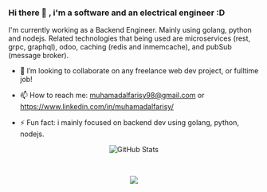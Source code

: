 ### Hi there 👋 , i'm a software and an electrical engineer :D


<!-- **muhamadalfarisy98/muhamadalfarisy98** is a ✨ _special_ ✨ repository because its `README.md` (this file) appears on your GitHub profile. -->

<!-- Here are some ideas to get you started: -->
I'm currently working as a Backend Engineer. Mainly using golang, python and nodejs. Related technologies that being used are microservices (rest, grpc, graphql), odoo, caching (redis and inmemcache), and pubSub (message broker).

<!-- - 🔭 I’m currently working on ...
- 🌱 I’m currently learning ... -->
- 👯 I’m looking to collaborate on any freelance web dev project, or fulltime job!
<!-- - 🤔 I’m looking for help with ...
- 💬 Ask me about ... -->
- 📫 How to reach me: muhamadalfarisy98@gmail.com or https://www.linkedin.com/in/muhamadalfarisy/
<!-- - 😄 Pronouns: ... -->
- ⚡ Fun fact: i mainly focused on backend dev using golang, python, nodejs.

<div align="center">
  
  ![GitHub Stats](https://github-readme-stats.vercel.app/api?username=muhamadalfarisy98&theme=synthwave)
  
</div>
</br>
<div align="center">
  
<!--   [![Top Langs](https://github-readme-stats.vercel.app/api/top-langs/?username=muhamadalfarisy98&layout=compact&theme=synthwave)](https://github.com/anuraghazra/github-readme-stats) -->
  
  ![](https://github-readme-stats.vercel.app/api/top-langs/?username=muhamadalfarisy98&theme=buefy&layout=compact&langs_count=10)
  
</div>

